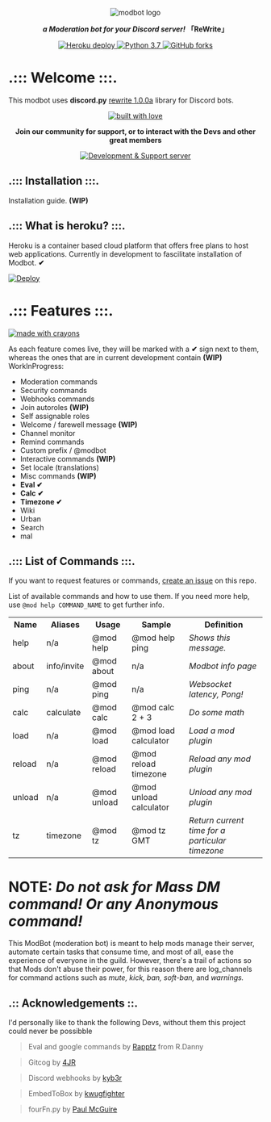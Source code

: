 <div align="center">
<p>
<img src="https://i.imgur.com/NHDkkaW.png" alt="modbot logo" />
</p>
<p><b><i>a Moderation bot for your Discord server!</i> 「ReWrite」</b></p>
</div>

<div align="center">
<a href="https://heroku.com/deploy?template=https://github.com/WebKide/modbot">
<img src="https://img.shields.io/badge/deploy_to-heroku-997FBC.svg?style=for-the-badge" alt="Heroku deploy" />
</a>

<a href="https://www.python.org/download/releases/3.0/">
<img src="https://img.shields.io/badge/python-3.7-7289DA.svg?style=for-the-badge" alt="Python 3.7" />
</a>

<a href="https://github.com/kyb3r/modmail/">
<img src="https://img.shields.io/github/forks/WebKide/modbot.svg?style=for-the-badge" alt="GitHub forks" />
</a>
</div>

# .::: Welcome :::.
This modbot uses <b>discord.py</b> [rewrite 1.0.0a](http://discordpy.readthedocs.io/en/rewrite/) library for Discord bots.

<div align="center">
<a href="#">
<img src="http://forthebadge.com/images/badges/built-with-love.svg?style=for-the-badge" alt="built with love" />
</a>
</div>
<div align="center">
  <p><b>Join our community for support, or to interact with the Devs and other great members</b></p>
<p><a href="https://discord.gg/HDJZnEj"><img src="https://discordapp.com/api/guilds/540072370527010841/widget.png?style=banner2" alt="Development & Support server" /></a></p>
</div>

## .::: Installation :::.

Installation guide. <b>(WIP)</b>

## .::: What is heroku? :::.

Heroku is a container based cloud platform that offers free plans to host web applications. Currently in development to fascilitate installation of Modbot. <b>✔</b>

[![Deploy](https://www.herokucdn.com/deploy/button.png)](https://heroku.com/deploy?template=https://github.com/WebKide/modbot/tree/master)

# .::: Features :::.
<div>
<a href="#">
<img src="http://forthebadge.com/images/badges/made-with-crayons.svg?style=for-the-badge" alt="made with crayons" />
</a>
</div>

As each feature comes live, they will be marked with a <b>✔</b> sign next to them, whereas the ones that are in current development contain <b>(WIP)</b> WorkInProgress: 

* Moderation commands
* Security commands
* Webhooks commands
* Join autoroles <b>(WIP)</b>
* Self assignable roles
* Welcome / farewell message <b>(WIP)</b>
* Channel monitor
* Remind commands
* Custom prefix / @modbot
* Interactive commands <b>(WIP)</b>
* Set locale (translations)
* Misc commands <b>(WIP)</b>
* <b>Eval ✔
* Calc ✔
* Timezone ✔</b>
* Wiki
* Urban
* Search
* mal

## .::: List of Commands :::.

If you want to request features or commands, [create an issue](https://github.com/WebKide/modbot/issues) on this repo.

List of available commands and how to use them. If you need more help, use `@mod help COMMAND_NAME` to get further info.

<table style="width:100%">
  <tr>
    <th>Name</th>
    <th>Aliases</th>
    <th>Usage</th>
    <th>Sample</th>
    <th>Definition</th>
  </tr>
  <tr>
    <td>help</td>
    <td>n/a</td>
    <td>@mod help</td>
    <td>@mod help ping</td>
    <td><em>Shows this message.</em></td>
  </tr>
  <tr>
    <td>about</td>
    <td>info/invite</td>
    <td>@mod about</td>
    <td>n/a</td>
    <td><em>Modbot info page</em></td>
  </tr>
  <tr>
    <td>ping</td>
    <td>n/a</td>
    <td>@mod ping</td>
    <td>n/a</td>
    <td><em>Websocket latency, Pong!</em></td>
  </tr>
  <tr>
    <td>calc</td>
    <td>calculate</td>
    <td>@mod calc</td>
    <td>@mod calc 2 + 3</td>
    <td><em>Do some math</em></td>
  </tr>
  <tr>
    <td>load</td>
    <td>n/a</td>
    <td>@mod load</td>
    <td>@mod load calculator</td>
    <td><em>Load a mod plugin</em></td>
  </tr>
  <tr>
    <td>reload</td>
    <td>n/a</td>
    <td>@mod reload</td>
    <td>@mod reload timezone</td>
    <td><em>Reload any mod plugin</em></td>
  </tr>
  <tr>
    <td>unload</td>
    <td>n/a</td>
    <td>@mod unload</td>
    <td>@mod unload calculator</td>
    <td><em>Unload any mod plugin</em></td>
  </tr>
  <tr>
    <td>tz</td>
    <td>timezone</td>
    <td>@mod tz</td>
    <td>@mod tz GMT</td>
    <td><em>Return current time for a particular timezone</em></td>
  </tr>
</table>

NOTE: *Do not ask for Mass DM command! Or any Anonymous command!*
=
This ModBot (moderation bot) is meant to help mods manage their server, automate certain tasks that consume time, and most of all, ease the experience of everyone in the guild. However, there's a trail of actions so that Mods don't abuse their power, for this reason there are log_channels for command actions such as <em>mute, kick, ban, soft-ban,</em> and <em>warnings.</em>

## .:: Acknowledgements ::.

I'd personally like to thank the following Devs, without them this project could never be possibble

> Eval and google commands by [Rapptz](https://github.com/Rapptz) from R.Danny

> Gitcog by [4JR](https://github.com/fourjr/)

> Discord webhooks by [kyb3r](https://github.com/kyb3r/dhooks/)

> EmbedToBox by [kwugfighter](https://github.com/kwugfighter)

> fourFn.py by [Paul McGuire](http://pyparsing.wikispaces.com/file/view/fourFn.py)

